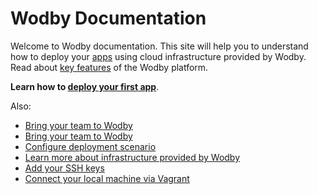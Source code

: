 # Wodby Documentation

Welcome to Wodby documentation. This site will help you to understand how to deploy your [apps](/apps/README.md) using cloud infrastructure provided by Wodby. Read about [key features](product/features.md) of the Wodby platform.

**Learn how to [deploy your first app](apps/deploy.md)**. 

Also:

* [Bring your team to Wodby](team/README.md)
* [Bring your team to Wodby](team/README.md)
* [Configure deployment scenario](deployment/post-deployment-scripts.md)
* [Learn more about infrastructure provided by Wodby](infrastructure/README.md)
* [Add your SSH keys](keys/README.md)
* [Connect your local machine via Vagrant](vagrant/README.md)
